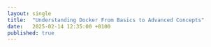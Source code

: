 ```yaml
---
layout: single
title:  "Understanding Docker From Basics to Advanced Concepts"
date:   2025-02-14 12:35:00 +0100
published: true
---
```


